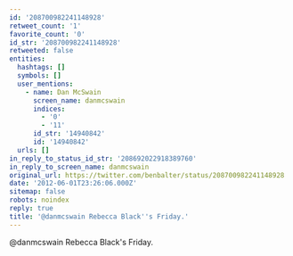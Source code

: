 ```yaml
---
id: '208700982241148928'
retweet_count: '1'
favorite_count: '0'
id_str: '208700982241148928'
retweeted: false
entities:
  hashtags: []
  symbols: []
  user_mentions:
    - name: Dan McSwain
      screen_name: danmcswain
      indices:
        - '0'
        - '11'
      id_str: '14940842'
      id: '14940842'
  urls: []
in_reply_to_status_id_str: '208692022918389760'
in_reply_to_screen_name: danmcswain
original_url: https://twitter.com/benbalter/status/208700982241148928
date: '2012-06-01T23:26:06.000Z'
sitemap: false
robots: noindex
reply: true
title: '@danmcswain Rebecca Black''s Friday.'
---
```


@danmcswain Rebecca Black's Friday.
